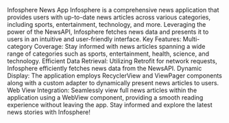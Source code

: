 Infosphere News App
Infosphere is a comprehensive news application that provides users with up-to-date news articles across various categories, including sports, entertainment, technology, and more. Leveraging the power of the NewsAPI, Infosphere fetches news data and presents it to users in an intuitive and user-friendly interface.
Key Features:
Multi-category Coverage: Stay informed with news articles spanning a wide range of categories such as sports, entertainment, health, science, and technology.
Efficient Data Retrieval: Utilizing Retrofit for network requests, Infosphere efficiently fetches news data from the NewsAPI.
Dynamic Display: The application employs RecyclerView and ViewPager components along with a custom adapter to dynamically present news articles to users.
Web View Integration: Seamlessly view full news articles within the application using a WebView component, providing a smooth reading experience without leaving the app.
Stay informed and explore the latest news stories with Infosphere!
